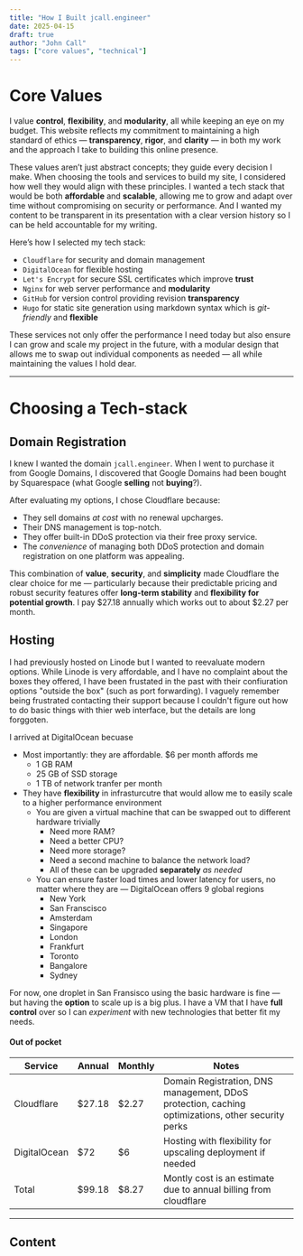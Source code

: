 ```yaml
---
title: "How I Built jcall.engineer"
date: 2025-04-15
draft: true
author: "John Call"
tags: ["core values", "technical"]
---
```


# Core Values
I value **control**, **flexibility**, and **modularity**, all while keeping an eye on my budget. This website reflects my commitment to maintaining a high standard of ethics — **transparency**, **rigor**, and **clarity** — in both my work and the approach I take to building this online presence.

These values aren’t just abstract concepts; they guide every decision I make. When choosing the tools and services to build my site, I considered how well they would align with these principles. I wanted a tech stack that would be both **affordable** and **scalable**, allowing me to grow and adapt over time without compromising on security or performance. And I wanted my content to be transparent in its presentation with a clear version history so I can be held accountable for my writing.

Here’s how I selected my tech stack:
 - `Cloudflare` for security and domain management
 - `DigitalOcean` for flexible hosting
 - `Let's Encrypt` for secure SSL certificates which improve **trust**
 - `Nginx` for web server performance and **modularity**
 - `GitHub` for version control providing revision **transparency**
 - `Hugo` for static site generation using markdown syntax which is *git-friendly* and **flexible**

These services not only offer the performance I need today but also ensure I can grow and scale my project in the future, with a modular design that allows me to swap out individual components as needed — all while maintaining the values I hold dear.

---

# Choosing a Tech-stack

## Domain Registration
I knew I wanted the domain `jcall.engineer`. When I went to purchase it from Google Domains, I discovered that Google Domains had been bought by Squarespace (what Google **selling** not **buying**?).

After evaluating my options, I chose Cloudflare because:
 - They sell domains *at cost* with no renewal upcharges.
 - Their DNS management is top-notch.
 - They offer built-in DDoS protection via their free proxy service.
 - The *convenience* of managing both DDoS protection and domain registration on one platform was appealing.

This combination of **value**, **security**, and **simplicity** made Cloudflare the clear choice for me — particularly because their predictable pricing and robust security features offer **long-term stability** and **flexibility for potential growth**. I pay $27.18 annually which works out to about $2.27 per month.

## Hosting
I had previously hosted on Linode but I wanted to reevaluate modern options. While Linode is very affordable, and I have no complaint about the boxes they offered, I have been frustated in the past with their confiuration options "outside the box" (such as port forwarding). I vaguely remember being frustrated contacting their support because I couldn't figure out how to do basic things with thier web interface, but the details are long forggoten.

I arrived at DigitalOcean becuase
 - Most importantly: they are affordable. $6 per month affords me
   - 1 GB RAM
   - 25 GB of SSD storage
   - 1 TB of network tranfer per month
 - They have **flexibility** in infrasturcutre that would allow me to easily scale to a higher performance environment
   - You are given a virtual machine that can be swapped out to different hardware trivially
     - Need more RAM?
     - Need a better CPU?
     - Need more storage?
     - Need a second machine to balance the network load?
     - All of these can be upgraded **separately** *as needed*
   - You can ensure faster load times and lower latency for users, no matter where they are — DigitalOcean offers 9 global regions
     - New York
     - San Franscisco
     - Amsterdam
     - Singapore
     - London
     - Frankfurt
     - Toronto
     - Bangalore
     - Sydney

For now, one droplet in San Fransisco using the basic hardware is fine — but having the **option** to scale up is a big plus. I have a VM that I have **full control** over so I can *experiment* with new technologies that better fit my needs.

#### Out of pocket
| Service      | Annual | Monthly | Notes |
|--------------|--------|---------|-------|
| Cloudflare   | $27.18 | $2.27   | Domain Registration, DNS management, DDoS protection, caching optimizations, other security perks |
| DigitalOcean | $72    | $6      | Hosting with flexibility for upscaling deployment if needed |
| Total        | $99.18 | $8.27   | Montly cost is an estimate due to annual billing from cloudflare |

---

## Content

